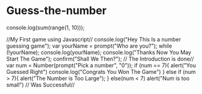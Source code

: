 # Guess-the-number
console.log(sum(range(1, 10)));

//My First game using Javascript//
console.log("Hey This Is a number guessing game");
var yourName = prompt("Who are you?");
 while (!yourName);
console.log(yourName);
console.log("Thanks Now You May Start The Game");
confirm("Shall We Then?");
// The Introduction is done//
var num = Number(prompt("Pick a number", "0"));
if (num == 7){
alert("You Guessed Right")
console.log("Congrats You Won The Game")
}
else if (num > 7){
alert("The Number is Too Large");
}
else(num < 7) 
alert("Num is too small")
// Was Successful//
